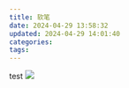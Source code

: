 ```yaml
---
title: 软笔
date: 2024-04-29 13:58:32
updated: 2024-04-29 14:01:40
categories: 
tags: 
---
```

test
![](images/5cdea5eaf45050cd17afc81bfaa4d02a.png)
